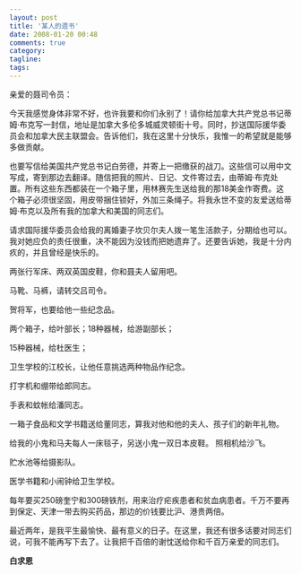 ```yaml
---
layout: post
title: '某人的遗书'
date: 2008-01-20 00:48
comments: true
category: 
tagline: 
tags:
---
```

    

亲爱的聂司令员：

今天我感觉身体非常不好，也许我要和你们永别了！请你给加拿大共产党总书记蒂姆·布克写一封信，地址是加拿大多伦多城威灵顿街十号。同时，抄送国际援华委员会和加拿大民主联盟会。告诉他们，我在这里十分快乐，我惟一的希望就是能够多做贡献。 

也要写信给美国共产党总书记白劳德，并寄上一把缴获的战刀。这些信可以用中文写成，寄到那边去翻译。随信把我的照片、日记、文件寄过去，由蒂姆·布克处置。所有这些东西都装在一个箱子里，用林赛先生送给我的那18美金作寄费。这个箱子必须很坚固，用皮带捆住锁好，外加三条绳子。将我永世不变的友爱送给蒂姆·布克以及所有我的加拿大和美国的同志们。

请求国际援华委员会给我的离婚妻子坎贝尔夫人拨一笔生活款子，分期给也可以。我对她应负的责任很重，决不能因为没钱而把她遗弃了。还要告诉她，我是十分内疚的，并且曾经是快乐的。

两张行军床、两双英国皮鞋，你和聂夫人留用吧。

马靴、马裤，请转交吕司令。

贺将军，也要给他一些纪念品。

两个箱子，给叶部长；18种器械，给游副部长；

15种器械，给杜医生；

卫生学校的江校长，让他任意挑选两种物品作纪念。

打字机和绷带给郎同志。

手表和蚊帐给潘同志。

一箱子食品和文学书籍送给董同志，算我对他和他的夫人、孩子们的新年礼物。

给我的小鬼和马夫每人一床毯子，另送小鬼一双日本皮鞋。 照相机给沙飞。

贮水池等给摄影队。

医学书籍和小闹钟给卫生学校。

每年要买250磅奎宁和300磅铁剂，用来治疗疟疾患者和贫血病患者。千万不要再到保定、天津一带去购买药品，那边的价钱要比沪、港贵两倍。

最近两年，是我平生最愉快、最有意义的日子。在这里，我还有很多话要对同志们说，可我不能再写下去了。让我把千百倍的谢忱送给你和千百万亲爱的同志们。

**白求恩**
